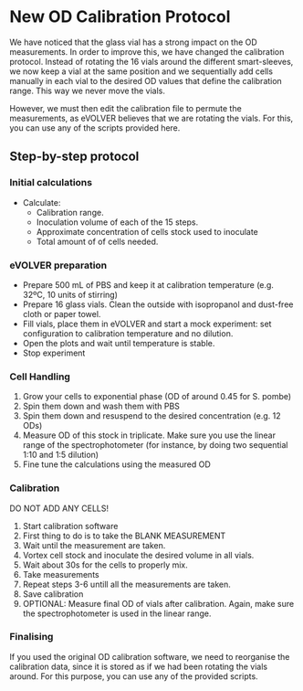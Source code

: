 # New OD Calibration Protocol

We have noticed that the glass vial has a strong impact on the OD measurements. In order to improve this, we have changed the calibration protocol. Instead of rotating the 16 vials around the different smart-sleeves, we now keep a vial at the same position and we sequentially add cells manually in each vial to the desired OD values that define the calibration range. This way we never move the vials.

However, we must then edit the calibration file to permute the measurements, as eVOLVER believes that we are rotating the vials. For this, you can use any of the scripts provided here.

## Step-by-step protocol

### Initial calculations
- Calculate:
    - Calibration range.
    - Inoculation volume of each of the 15 steps.
    - Approximate concentration of cells stock used to inoculate
    - Total amount of of cells needed.

### eVOLVER preparation
- Prepare 500 mL of PBS and keep it at calibration temperature (e.g. 32ºC, 10 units of stirring)
- Prepare 16 glass vials. Clean the outside with isopropanol and dust-free cloth or paper towel.
- Fill vials, place them in eVOLVER and start a mock experiment: set configuration to calibration temperature and no dilution.
- Open the plots and wait until temperature is stable.
- Stop experiment

### Cell Handling
1. Grow your cells to exponential phase (OD of around 0.45 for S. pombe)
2. Spin them down and wash them with PBS
3. Spin them down and resuspend to the desired concentration (e.g. 12 ODs)
4. Measure OD of this stock in triplicate. Make sure you use the linear range of the spectrophotometer (for instance, by doing two sequential 1:10 and 1:5 dilution)
5. Fine tune the calculations using the measured OD

### Calibration
DO NOT ADD ANY CELLS!
1. Start calibration software
2. First thing to do is to take the BLANK MEASUREMENT
3. Wait until the measurement are taken.
4. Vortex cell stock and inoculate the desired volume in all vials.
5. Wait about 30s for the cells to properly mix.
6. Take measurements
7. Repeat steps 3-6 untill all the measurements are taken.
8. Save calibration
9. OPTIONAL: Measure final OD of vials after calibration. Again, make sure the spectrophotometer is used in the linear range.

### Finalising
If you used the original OD calibration software, we need to reorganise the calibration data, since it is stored as if we had been rotating the vials around. For this purpose, you can use any of the provided scripts.